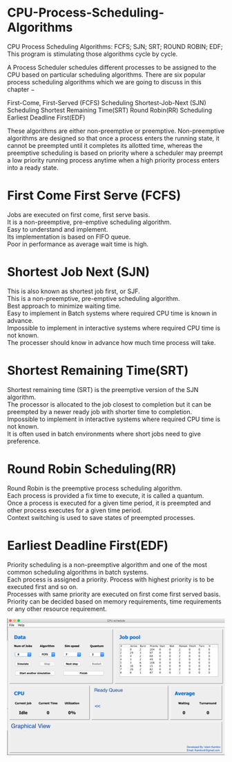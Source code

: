 # CPU-Process-Scheduling-Algorithms
CPU Process Scheduling Algorithms: FCFS; SJN; SRT; ROUND ROBIN; EDF; This program is stimulating those algorithms cycle by cycle.

A Process Scheduler schedules different processes to be assigned to the CPU based on particular scheduling algorithms. There are six popular process scheduling algorithms which we are going to discuss in this chapter −

  First-Come, First-Served (FCFS) Scheduling
  Shortest-Job-Next (SJN) Scheduling
  Shortest Remaining Time(SRT)
  Round Robin(RR) Scheduling
  Earliest Deadline First(EDF)
  
These algorithms are either non-preemptive or preemptive. Non-preemptive algorithms are designed so that once a process enters the running state, it cannot be preempted until it completes its allotted time, whereas the preemptive scheduling is based on priority where a scheduler may preempt a low priority running process anytime when a high priority process enters into a ready state.

# First Come First Serve (FCFS)                                                                               
  Jobs are executed on first come, first serve basis.                                                                               
  It is a non-preemptive, pre-emptive scheduling algorithm.                                                       
  Easy to understand and implement.                                                                                   
  Its implementation is based on FIFO queue.                                                                            
  Poor in performance as average wait time is high.
  
# Shortest Job Next (SJN)                                                                                       
  This is also known as shortest job first, or SJF.                                                                     
  This is a non-preemptive, pre-emptive scheduling algorithm.                                                                 
  Best approach to minimize waiting time.                                                                               
  Easy to implement in Batch systems where required CPU time is known in advance.                                         
  Impossible to implement in interactive systems where required CPU time is not known.                                        
  The processer should know in advance how much time process will take.
 
# Shortest Remaining Time(SRT)                                                                          
  Shortest remaining time (SRT) is the preemptive version of the SJN algorithm.                                                 
  The processor is allocated to the job closest to completion but it can be preempted by a newer ready job with shorter time to completion.                                                                                                           
  Impossible to implement in interactive systems where required CPU time is not known.                                          
  It is often used in batch environments where short jobs need to give preference.
  
# Round Robin Scheduling(RR)                                                                    
  Round Robin is the preemptive process scheduling algorithm.                                                               
  Each process is provided a fix time to execute, it is called a quantum.                                                       
  Once a process is executed for a given time period, it is preempted and other process executes for a given time period.         
  Context switching is used to save states of preempted processes.
 
# Earliest Deadline First(EDF)                                                              
  Priority scheduling is a non-preemptive algorithm and one of the most common scheduling algorithms in batch systems.                
  Each process is assigned a priority. Process with highest priority is to be executed first and so on.                           
  Processes with same priority are executed on first come first served basis.                                                   
  Priority can be decided based on memory requirements, time requirements or any other resource requirement.
  
![alt tag](https://github.com/ikamilov/CPU-Process-Scheduling-Algorithms/blob/master/Screenshots/Screen%20Shot%202016-12-26%20at%201.51.06%20PM.png)
  
  
  
  
  
